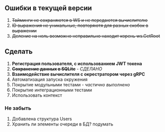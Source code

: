 ## Ошибки в текущей версии

1. ~~Тайминги не сохраняются в WS и не передаются вычислителю~~ 
2. ~~ID выражения не уникальные, повторяютя для разных скобок в выражении~~
3. ~~Деление на ноль возможно неправильно находит корень ws.GetRoot~~

## Сделать
1. __Регистрация пользователя, с использованием JWT токена__
5. ~~__Сохранение данных в SQLite__~~ - _СДЕЛАНО_
6. __Взаимодействие вычислителя с окрестратором через gRPC__
2. Автоматизация запуска окружения
3. Покрытие модульными тестами - _частично выполнено_
4. Покрытие интеграционными тестами
5. Использовать контекст

### Не забыть
1. Добавлена структура Users
2. Хранить ли элементы очереди в БД? подумать 